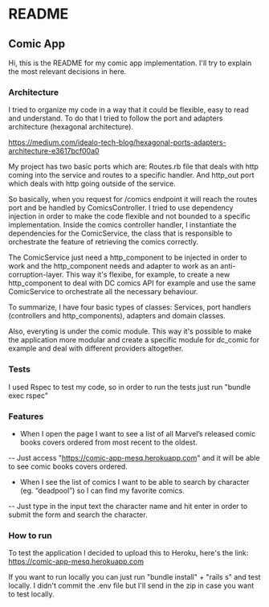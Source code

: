 # README

## Comic App

Hi, this is the README for my comic app implementation. I'll try to explain the most relevant decisions in here.

### Architecture

I tried to organize my code in a way that it could be flexible, easy to read and understand.
To do that I tried to follow the port and adapters architecture (hexagonal architecture).

https://medium.com/idealo-tech-blog/hexagonal-ports-adapters-architecture-e3617bcf00a0

My project has two basic ports which are: Routes.rb file that deals with http coming into the service and routes to a specific handler. And http_out port which deals with http going outside of the service.

So basically, when you request for /comics endpoint it will reach the routes port and be handled by ComicsController. I tried to use dependency injection in order to make the code flexible and not bounded to a specific implementation. Inside the comics controller handler, I instantiate the dependencies for the ComicService, the class that is responsible to orchestrate the feature of retrieving the comics correctly.

The ComicService just need a http_component to be injected in order to work and the http_component needs and adapter to work as an anti-corruption-layer. This way it's flexibe, for example, to create a new http_component to deal with DC comics API for example and use the same ComicService to orchestrate all the necessary behaviour.

To summarize, I have four basic types of classes: Services, port handlers (controllers and http_components), adapters and domain classes.

Also, everyting is under the comic module. This way it's possible to make the application more modular and create a specific module for dc_comic for example and deal with different providers altogether.

### Tests

I used Rspec to test my code, so in order to run the tests just run "bundle exec rspec"

### Features

 - When I open the page I want to see a list of all Marvel’s released comic books covers ordered from most recent to the oldest.

  -- Just access "https://comic-app-mesq.herokuapp.com" and it will be able to see comic books covers ordered.

 - When I see the list of comics I want to be able to search by character (eg. “deadpool”)
so I can find my favorite comics.

  -- Just type in the input text the character name and hit enter in order to submit the form and search the character.


### How to run

To test the application I decided to upload this to Heroku, here's the link:
https://comic-app-mesq.herokuapp.com

If you want to run locally you can just run "bundle install" + "rails s" and test locally. I didn't commit the .env file but I'll send in the zip in case you want to test locally.
